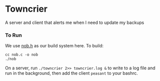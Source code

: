 # Towncrier

A server and client that alerts me when I need to update my backups

### To Run
We use [nob.h](https://github.com/tsoding/nob.h) as our build system here. To build:
```console
cc nob.c -o nob
./nob
```

On a server, run `./towncrier 2>> towncrier.log &` to write to a log file and
run in the background, then add the client `peasant` to your bashrc.
